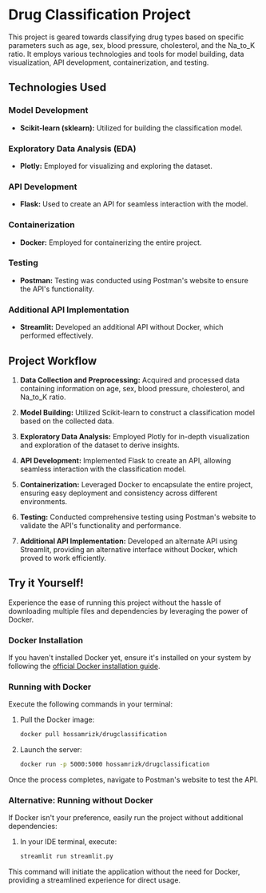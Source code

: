 # Drug Classification Project

This project is geared towards classifying drug types based on specific parameters such as age, sex, blood pressure, cholesterol, and the Na_to_K ratio. It employs various technologies and tools for model building, data visualization, API development, containerization, and testing.

## Technologies Used

### Model Development
- **Scikit-learn (sklearn):** Utilized for building the classification model.

### Exploratory Data Analysis (EDA)
- **Plotly:** Employed for visualizing and exploring the dataset.

### API Development
- **Flask:** Used to create an API for seamless interaction with the model.

### Containerization
- **Docker:** Employed for containerizing the entire project.

### Testing
- **Postman:** Testing was conducted using Postman's website to ensure the API's functionality.

### Additional API Implementation
- **Streamlit:** Developed an additional API without Docker, which performed effectively.

## Project Workflow

1. **Data Collection and Preprocessing:** Acquired and processed data containing information on age, sex, blood pressure, cholesterol, and Na_to_K ratio.
  
2. **Model Building:** Utilized Scikit-learn to construct a classification model based on the collected data.
  
3. **Exploratory Data Analysis:** Employed Plotly for in-depth visualization and exploration of the dataset to derive insights.

4. **API Development:** Implemented Flask to create an API, allowing seamless interaction with the classification model.

5. **Containerization:** Leveraged Docker to encapsulate the entire project, ensuring easy deployment and consistency across different environments.

6. **Testing:** Conducted comprehensive testing using Postman's website to validate the API's functionality and performance.

7. **Additional API Implementation:** Developed an alternate API using Streamlit, providing an alternative interface without Docker, which proved to work efficiently.

## Try it Yourself!

Experience the ease of running this project without the hassle of downloading multiple files and dependencies by leveraging the power of Docker.

### Docker Installation

If you haven't installed Docker yet, ensure it's installed on your system by following the [official Docker installation guide](https://docs.docker.com/get-docker/).

### Running with Docker

Execute the following commands in your terminal:

1. Pull the Docker image:

    ```bash
    docker pull hossamrizk/drugclassification
    ```

2. Launch the server:

    ```bash
    docker run -p 5000:5000 hossamrizk/drugclassification
    ```

Once the process completes, navigate to Postman's website to test the API.

### Alternative: Running without Docker

If Docker isn't your preference, easily run the project without additional dependencies:

1. In your IDE terminal, execute:

    ```bash
    streamlit run streamlit.py
    ```

This command will initiate the application without the need for Docker, providing a streamlined experience for direct usage.



